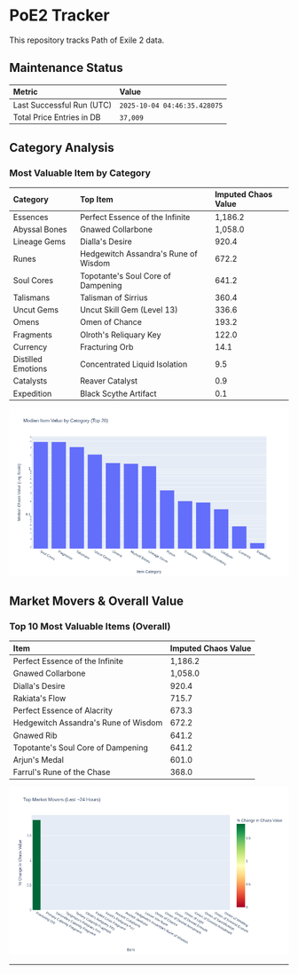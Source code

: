 # PoE2 Tracker

This repository tracks Path of Exile 2 data.

## Maintenance Status

<!-- START_MAINTENANCE -->
| Metric | Value |
|:---|:---|
| Last Successful Run (UTC) | `2025-10-04 04:46:35.428075` |
| Total Price Entries in DB | `37,009` |

<!-- END_MAINTENANCE -->

## Category Analysis

<!-- START_CATEGORY_ANALYSIS -->
### Most Valuable Item by Category
| Category | Top Item | Imputed Chaos Value |
| :--- | :--- | :--- |
| Essences | Perfect Essence of the Infinite | 1,186.2 |
| Abyssal Bones | Gnawed Collarbone | 1,058.0 |
| Lineage Gems | Dialla's Desire | 920.4 |
| Runes | Hedgewitch Assandra's Rune of Wisdom | 672.2 |
| Soul Cores | Topotante's Soul Core of Dampening | 641.2 |
| Talismans | Talisman of Sirrius | 360.4 |
| Uncut Gems | Uncut Skill Gem (Level 13) | 336.6 |
| Omens | Omen of Chance | 193.2 |
| Fragments | Olroth's Reliquary Key | 122.0 |
| Currency | Fracturing Orb | 14.1 |
| Distilled Emotions | Concentrated Liquid Isolation | 9.5 |
| Catalysts | Reaver Catalyst | 0.9 |
| Expedition | Black Scythe Artifact | 0.1 |


![Category Analysis Chart](charts/category_analysis.png)
<!-- END_CATEGORY_ANALYSIS -->

## Market Movers & Overall Value

<!-- START_ANALYSIS -->
### Top 10 Most Valuable Items (Overall)
| Item | Imputed Chaos Value |
| :--- | :--- |
| Perfect Essence of the Infinite | 1,186.2 |
| Gnawed Collarbone | 1,058.0 |
| Dialla's Desire | 920.4 |
| Rakiata's Flow | 715.7 |
| Perfect Essence of Alacrity | 673.3 |
| Hedgewitch Assandra's Rune of Wisdom | 672.2 |
| Gnawed Rib | 641.2 |
| Topotante's Soul Core of Dampening | 641.2 |
| Arjun's Medal | 601.0 |
| Farrul's Rune of the Chase | 368.0 |


![Market Movers Chart](charts/market_movers.png)
<!-- END_ANALYSIS -->

---
